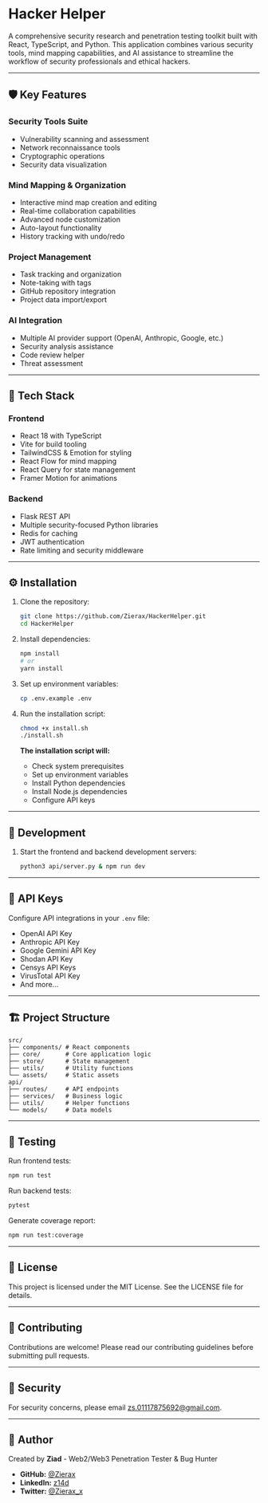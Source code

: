 # Hacker Helper

A comprehensive security research and penetration testing toolkit built with React, TypeScript, and Python. This application combines various security tools, mind mapping capabilities, and AI assistance to streamline the workflow of security professionals and ethical hackers.

---

## 🛡️ Key Features

### Security Tools Suite
- Vulnerability scanning and assessment
- Network reconnaissance tools
- Cryptographic operations
- Security data visualization

### Mind Mapping & Organization
- Interactive mind map creation and editing
- Real-time collaboration capabilities
- Advanced node customization
- Auto-layout functionality
- History tracking with undo/redo

### Project Management
- Task tracking and organization
- Note-taking with tags
- GitHub repository integration
- Project data import/export

### AI Integration
- Multiple AI provider support (OpenAI, Anthropic, Google, etc.)
- Security analysis assistance
- Code review helper
- Threat assessment

---

## 🔧 Tech Stack

### Frontend
- React 18 with TypeScript
- Vite for build tooling
- TailwindCSS & Emotion for styling
- React Flow for mind mapping
- React Query for state management
- Framer Motion for animations

### Backend
- Flask REST API
- Multiple security-focused Python libraries
- Redis for caching
- JWT authentication
- Rate limiting and security middleware

---

## ⚙️ Installation

1. Clone the repository:
   ```bash
   git clone https://github.com/Zierax/HackerHelper.git
   cd HackerHelper
   ```

2. Install dependencies:
   ```bash
   npm install
   # or
   yarn install
   ```

3. Set up environment variables:
   ```bash
   cp .env.example .env
   ```

4. Run the installation script:
   ```bash
   chmod +x install.sh
   ./install.sh
   ```
   
   **The installation script will:**
   - Check system prerequisites
   - Set up environment variables
   - Install Python dependencies
   - Install Node.js dependencies
   - Configure API keys

---

## 🚀 Development

1. Start the frontend and backend development servers:
   ```bash
   python3 api/server.py & npm run dev
   ```

---

## 🔑 API Keys

Configure API integrations in your `.env` file:

- OpenAI API Key
- Anthropic API Key
- Google Gemini API Key
- Shodan API Key
- Censys API Keys
- VirusTotal API Key
- And more...

---

## 🏗️ Project Structure

```plaintext
src/
├── components/ # React components
├── core/       # Core application logic
├── store/      # State management
├── utils/      # Utility functions
└── assets/     # Static assets
api/
├── routes/     # API endpoints
├── services/   # Business logic
├── utils/      # Helper functions
└── models/     # Data models
```

---

## 🧪 Testing

Run frontend tests:
```bash
npm run test
```

Run backend tests:
```bash
pytest
```

Generate coverage report:
```bash
npm run test:coverage
```

---

## 📄 License

This project is licensed under the MIT License. See the LICENSE file for details.

---

## 🤝 Contributing

Contributions are welcome! Please read our contributing guidelines before submitting pull requests.

---

## 🔐 Security

For security concerns, please email [zs.01117875692@gmail.com](mailto:zs.01117875692@gmail.com).

---

## 👤 Author

Created by **Ziad** - Web2/Web3 Penetration Tester & Bug Hunter

- **GitHub:** [@Zierax](https://github.com/Zierax)
- **LinkedIn:** [z14d](https://linkedin.com/in/z14d)
- **Twitter:** [@Zierax_x](https://twitter.com/Zierax_x)
